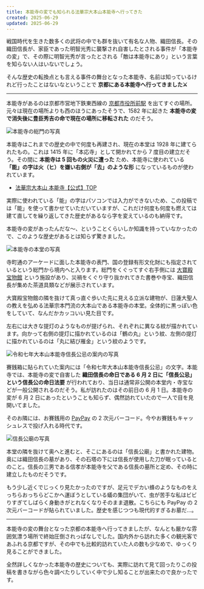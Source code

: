 ```yaml
---
title: 本能寺の変でも知られる法華宗大本山本能寺へ行ってきた
created: 2025-06-29
updated: 2025-06-29
---
```


戦国時代を生きた数多くの武将の中でも群を抜いて有名な人物、織田信長。その織田信長が、家臣であった明智光秀に襲撃され自害したとされる事件が「本能寺の変」で、その際に明智光秀が言ったとされる「敵は本能寺にあり」という言葉を知らない人はいないでしょう。

そんな歴史の転換点とも言える事件の舞台となった本能寺、名前は知っているけれど行ったことはないなということで **京都にある本能寺へ行ってきました⚔️**

---

本能寺があるのは京都市営地下鉄東西線の [京都市役所前駅](https://www2.city.kyoto.lg.jp/kotsu/tikadia/hyperdia/menu0134.htm) を出てすぐの場所。元々は現在の場所よりも西のほうにあったそうで、1582 年に起きた **本能寺の変で消失後に豊臣秀吉の命で現在の場所に移転された** のだそう。

![本能寺の総門の写真](48e73471-db65-42f4-5a6b-e02c53d12500)

本能寺はこれまでの歴史の中で何度も再建され、現在の本堂は 1928 年に建てられたもの。これは 1415 年に「本応寺」として開かれてから 7 度目の建立だそう。その間に **本能寺は 5 回もの火災に遭った** ため、本能寺に使われている **「能」の字は火（ヒ）を嫌い右側が「去」のような形** になっているものが使われています。

- [法華宗大本山 本能寺【公式】TOP](https://www.kyoto-honnouji.jp/)

実際に使われている「能」の字はパソコンでは入力ができないため、この投稿では「能」を使って書かせていただいていますが、これだけ何度も何度も燃えては建て直してを繰り返してきた歴史があるなら字を変えているのも納得です。

本能寺の変があったんだな～、ということくらいしか知識を持っていなかったので、このような歴史があるとは知らず驚きました。

![本能寺の本堂の写真](b060724e-1a06-4fe6-c13d-115687abe200)

寺町通のアーケードに面した本能寺の表門、国の登録有形文化財にも指定されているという総門から境内へと入ります。総門をくぐってすぐ右手側には [大寶殿宝物館](https://www.kyoto-honnouji.jp/houmotsukan.html) という施設があり、災禍をくぐり守り抜かれてきた書巻や寺宝、織田信長が集めた茶道具類などが展示されています。

大寶殿宝物館の隣を抜けて真っ直ぐ歩いた先に見える立派な建物が、日蓮大聖人の教えを弘める法華宗本門流の大本山である本能寺の本堂。全体的に黒っぽい色をしていて、なんだかカッコいい見た目です。

左右には大きな提灯のようなものが提げられ、それぞれに異なる紋が描かれています。向かって右側の提灯に描かれているのは「鶴の丸」という紋、左側の提灯に描かれているのは「丸に結び雁金」という紋のようです。

![令和七年大本山本能寺信長公忌の案内の写真](dc4d63b2-0c6d-4597-e868-4d692cdd8800)

賽銭箱に貼られていた案内には「令和七年大本山本能寺信長公忌」の文字。本能寺では、本能寺の変で自害した **織田信長の命日である 6 月 2 日に「信長公忌」という信長公の命日法要** が行われており、当日は通常非公開の本堂内・寺宝などが一般公開されるのだそう。私が訪れたのはその前日の 6 月 1 日。本能寺の変が 6 月 2 日にあったということも知らず、偶然訪れていたので一人で目を見開いてました。

そのお隣には、お賽銭用の [PayPay](https://paypay.ne.jp/) の 2 次元バーコード。今やお賽銭もキャッシュレスで投げ入れる時代です。

![信長公廟の写真](24f675dc-2993-403b-e9bf-e42b0d5d7e00)

本堂の隣を抜けて奥へと進むと、そこにあるのは「信長公廟」と書かれた建物。奥には織田信長の墓があり、その石塔の下には信長が使用した刀が眠っているとのこと。信長の三男である信孝が本能寺を父である信長の墓所と定め、その時に建立したものだそうです。

もう少し近くでじっくり見たかったのですが、足元でデカい蜂のようなものをえっちらおっちらどこかへ運ぼうとしている蟻の集団がいて、虫が苦手な私はビビりすぎてしばらく身動きがとれなくなりそのまま退散。こちらにも PayPay の 2 次元バーコードが貼られていました。歴史を感じつつも現代的すぎるお墓だ…。

---

本能寺の変の舞台となった京都の本能寺へ行ってきましたが、なんとも厳かな雰囲気漂う場所で終始圧倒されっぱなしでした。国内外から訪れた多くの観光客であふれる京都ですが、その中でも比較的訪れていた人の数も少なめで、ゆっくり見ることができました。

全然詳しくなかった本能寺の歴史についても、実際に訪れて見て回ったりこの投稿を書きながら色々調べたりしていく中で少し知ることが出来たので良かったです。
